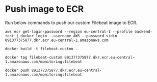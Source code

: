 # Push image to ECR
Run below commands to push our custom Filebeat image to ECR.
```
aws ecr get-login-password --region eu-central-1 --profile backend-test | docker login --username AWS --password-stdin 891377375877.dkr.ecr.eu-central-1.amazonaws.com
```

```
docker build -t filebeat-custom .
```

```
docker tag filebeat-custom 891377375877.dkr.ecr.eu-central-1.amazonaws.com/monitoring:filebeat
```

```
docker push 891377375877.dkr.ecr.eu-central-1.amazonaws.com/monitoring:filebeat
```
